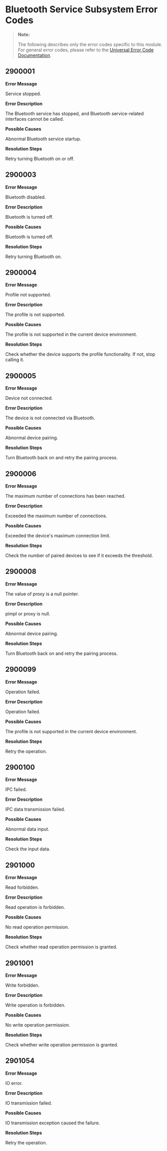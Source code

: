 # Bluetooth Service Subsystem Error Codes

> **Note:**
>
> The following describes only the error codes specific to this module. For general error codes, please refer to the [Universal Error Code Documentation](../cj-errorcode-universal.md).

## 2900001

**Error Message**

Service stopped.

**Error Description**

The Bluetooth service has stopped, and Bluetooth service-related interfaces cannot be called.

**Possible Causes**

Abnormal Bluetooth service startup.

**Resolution Steps**

Retry turning Bluetooth on or off.

## 2900003

**Error Message**

Bluetooth disabled.

**Error Description**

Bluetooth is turned off.

**Possible Causes**

Bluetooth is turned off.

**Resolution Steps**

Retry turning Bluetooth on.

## 2900004

**Error Message**

Profile not supported.

**Error Description**

The profile is not supported.

**Possible Causes**

The profile is not supported in the current device environment.

**Resolution Steps**

Check whether the device supports the profile functionality. If not, stop calling it.

## 2900005

**Error Message**

Device not connected.

**Error Description**

The device is not connected via Bluetooth.

**Possible Causes**

Abnormal device pairing.

**Resolution Steps**

Turn Bluetooth back on and retry the pairing process.

## 2900006

**Error Message**

The maximum number of connections has been reached.

**Error Description**

Exceeded the maximum number of connections.

**Possible Causes**

Exceeded the device's maximum connection limit.

**Resolution Steps**

Check the number of paired devices to see if it exceeds the threshold.

## 2900008

**Error Message**

The value of proxy is a null pointer.

**Error Description**

pimpl or proxy is null.

**Possible Causes**

Abnormal device pairing.

**Resolution Steps**

Turn Bluetooth back on and retry the pairing process.

## 2900099

**Error Message**

Operation failed.

**Error Description**

Operation failed.

**Possible Causes**

The profile is not supported in the current device environment.

**Resolution Steps**

Retry the operation.

## 2900100

**Error Message**

IPC failed.

**Error Description**

IPC data transmission failed.

**Possible Causes**

Abnormal data input.

**Resolution Steps**

Check the input data.

## 2901000

**Error Message**

Read forbidden.

**Error Description**

Read operation is forbidden.

**Possible Causes**

No read operation permission.

**Resolution Steps**

Check whether read operation permission is granted.

## 2901001

**Error Message**

Write forbidden.

**Error Description**

Write operation is forbidden.

**Possible Causes**

No write operation permission.

**Resolution Steps**

Check whether write operation permission is granted.

## 2901054

**Error Message**

IO error.

**Error Description**

IO transmission failed.

**Possible Causes**

IO transmission exception caused the failure.

**Resolution Steps**

Retry the operation.